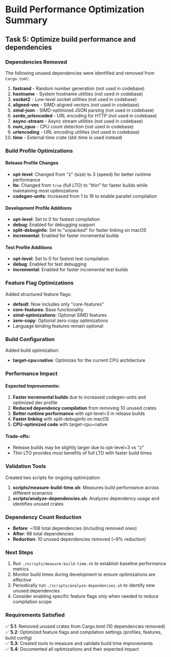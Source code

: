 # Build Performance Optimization Summary

## Task 5: Optimize build performance and dependencies

### Dependencies Removed

The following unused dependencies were identified and removed from `Cargo.toml`:

1. **fastrand** - Random number generation (not used in codebase)
2. **hostname** - System hostname utilities (not used in codebase)  
3. **socket2** - Low-level socket utilities (not used in codebase)
4. **aligned-vec** - SIMD-aligned vectors (not used in codebase)
5. **simd-json** - SIMD-optimized JSON parsing (not used in codebase)
6. **serde_urlencoded** - URL encoding for HTTP (not used in codebase)
7. **async-stream** - Async stream utilities (not used in codebase)
8. **num_cpus** - CPU count detection (not used in codebase)
9. **urlencoding** - URL encoding utilities (not used in codebase)
10. **time** - External time crate (std::time is used instead)

### Build Profile Optimizations

#### Release Profile Changes
- **opt-level**: Changed from "z" (size) to 3 (speed) for better runtime performance
- **lto**: Changed from `true` (full LTO) to "thin" for faster builds while maintaining most optimizations
- **codegen-units**: Increased from 1 to 16 to enable parallel compilation

#### Development Profile Additions
- **opt-level**: Set to 0 for fastest compilation
- **debug**: Enabled for debugging support
- **split-debuginfo**: Set to "unpacked" for faster linking on macOS
- **incremental**: Enabled for faster incremental builds

#### Test Profile Additions
- **opt-level**: Set to 0 for fastest test compilation
- **debug**: Enabled for test debugging
- **incremental**: Enabled for faster incremental test builds

### Feature Flag Optimizations

Added structured feature flags:
- **default**: Now includes only "core-features"
- **core-features**: Base functionality
- **simd-optimizations**: Optional SIMD features
- **zero-copy**: Optional zero-copy optimizations
- Language binding features remain optional

### Build Configuration

Added build optimization:
- **target-cpu=native**: Optimizes for the current CPU architecture

### Performance Impact

#### Expected Improvements:
1. **Faster incremental builds** due to increased codegen-units and optimized dev profile
2. **Reduced dependency compilation** from removing 10 unused crates
3. **Better runtime performance** with opt-level=3 in release builds
4. **Faster linking** with split-debuginfo on macOS
5. **CPU-optimized code** with target-cpu=native

#### Trade-offs:
- Release builds may be slightly larger due to opt-level=3 vs "z"
- Thin LTO provides most benefits of full LTO with faster build times

### Validation Tools

Created two scripts for ongoing optimization:

1. **scripts/measure-build-time.sh**: Measures build performance across different scenarios
2. **scripts/analyze-dependencies.sh**: Analyzes dependency usage and identifies unused crates

### Dependency Count Reduction

- **Before**: ~108 total dependencies (including removed ones)
- **After**: 98 total dependencies
- **Reduction**: 10 unused dependencies removed (~9% reduction)

### Next Steps

1. Run `./scripts/measure-build-time.sh` to establish baseline performance metrics
2. Monitor build times during development to ensure optimizations are effective
3. Periodically run `./scripts/analyze-dependencies.sh` to identify new unused dependencies
4. Consider enabling specific feature flags only when needed to reduce compilation scope

### Requirements Satisfied

✅ **5.1**: Removed unused crates from Cargo.toml (10 dependencies removed)  
✅ **5.2**: Optimized feature flags and compilation settings (profiles, features, build config)  
✅ **5.3**: Created tools to measure and validate build time improvements  
✅ **5.4**: Documented all optimizations and their expected impact